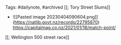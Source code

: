 Tags: #dailynote, #archived 
[[; Tory Street Slums]]
- ![[Pasted image 20230404090604.png]] (https://natlib.govt.nz/records/22795870)
https://capitalmag.co.nz/2021/01/18/match-point/

[[; Wellington 500 street race]]